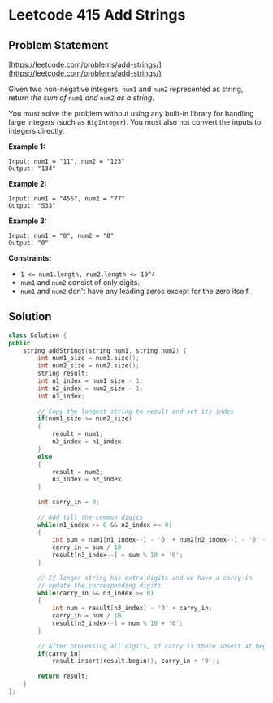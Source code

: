 # Leetcode 415 Add Strings

## Problem Statement

[https://leetcode.com/problems/add-strings/](https://leetcode.com/problems/add-strings/)

Given two non-negative integers, `num1` and `num2` represented as string, return _the sum of_ `num1` _and_ `num2` _as a string_.

You must solve the problem without using any built-in library for handling large integers \(such as `BigInteger`\). You must also not convert the inputs to integers directly.

**Example 1:**

```text
Input: num1 = "11", num2 = "123"
Output: "134"
```

**Example 2:**

```text
Input: num1 = "456", num2 = "77"
Output: "533"
```

**Example 3:**

```text
Input: num1 = "0", num2 = "0"
Output: "0"
```

**Constraints:**

* `1 <= num1.length, num2.length <= 10^4`
* `num1` and `num2` consist of only digits.
* `num1` and `num2` don't have any leading zeros except for the zero itself.

## Solution

```cpp
class Solution {
public:
    string addStrings(string num1, string num2) {
        int num1_size = num1.size();
        int num2_size = num2.size();
        string result;
        int n1_index = num1_size - 1;
        int n2_index = num2_size - 1;
        int n3_index;
        
        // Copy the longest string to result and set its index
        if(num1_size >= num2_size)
        {
            result = num1;
            n3_index = n1_index;
        }
        else
        {
            result = num2;
            n3_index = n2_index;
        }
        
        int carry_in = 0;
        
        // Add till the common digits
        while(n1_index >= 0 && n2_index >= 0)
        {
            int sum = num1[n1_index--] - '0' + num2[n2_index--] - '0' + carry_in;
            carry_in = sum / 10;
            result[n3_index--] = sum % 10 + '0';
        }
        
        // If longer string has extra digits and we have a carry-in
        // update the corresponding digits.
        while(carry_in && n3_index >= 0)
        {
            int num = result[n3_index] - '0' + carry_in;
            carry_in = num / 10;
            result[n3_index--] = num % 10 + '0';
        }
        
        // After processing all digits, if carry is there insert at beginning
        if(carry_in)
            result.insert(result.begin(), carry_in + '0');
        
        return result;
    }
};
```


